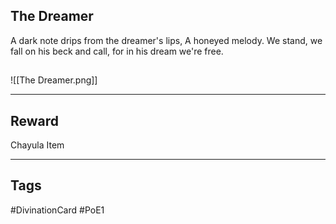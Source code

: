 ## The Dreamer
A dark note drips 
from the dreamer's lips, 
A honeyed melody. 
We stand, we fall 
on his beck and call, 
for in his dream we're free.
## 
![[The Dreamer.png]]

---
## Reward
Chayula Item

---
## Tags
#DivinationCard
#PoE1
